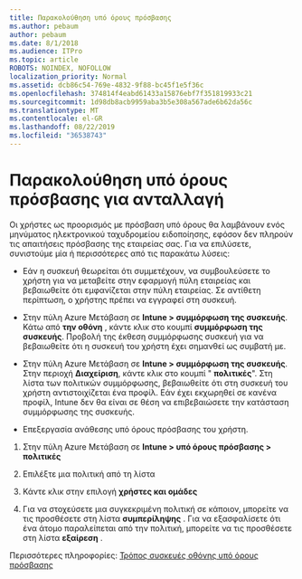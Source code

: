 ```yaml
---
title: Παρακολούθηση υπό όρους πρόσβασης
ms.author: pebaum
author: pebaum
ms.date: 8/1/2018
ms.audience: ITPro
ms.topic: article
ROBOTS: NOINDEX, NOFOLLOW
localization_priority: Normal
ms.assetid: dcb86c54-769e-4832-9f88-bc45f1e5f36c
ms.openlocfilehash: 374814f4eabd61433a15876ebf7f351819933c21
ms.sourcegitcommit: 1d98db8acb9959aba3b5e308a567ade6b62da56c
ms.translationtype: MT
ms.contentlocale: el-GR
ms.lasthandoff: 08/22/2019
ms.locfileid: "36538743"
---
```

# <a name="monitoring-conditional-access-for-exchange"></a>Παρακολούθηση υπό όρους πρόσβασης για ανταλλαγή

Οι χρήστες ως προορισμός με πρόσβαση υπό όρους θα λαμβάνουν ενός μηνύματος ηλεκτρονικού ταχυδρομείου ειδοποίησης, εφόσον δεν πληρούν τις απαιτήσεις πρόσβασης της εταιρείας σας. Για να επιλύσετε, συνιστούμε μία ή περισσότερες από τις παρακάτω λύσεις:
  
- Εάν η συσκευή θεωρείται ότι συμμετέχουν, να συμβουλεύσετε το χρήστη για να μεταβείτε στην εφαρμογή πύλη εταιρείας και βεβαιωθείτε ότι εμφανίζεται στην πύλη εταιρείας. Σε αντίθετη περίπτωση, ο χρήστης πρέπει να εγγραφεί στη συσκευή.
    
- Στην πύλη Azure Μετάβαση σε **Intune \> συμμόρφωση της συσκευής**. Κάτω από **την οθόνη** , κάντε κλικ στο κουμπί **συμμόρφωση της συσκευής**. Προβολή της έκθεση συμμόρφωσης συσκευή για να βεβαιωθείτε ότι η συσκευή του χρήστη έχει σημανθεί ως συμβατή με. 
    
- Στην πύλη Azure Μετάβαση σε **Intune \> συμμόρφωση της συσκευής**. Στην περιοχή **Διαχείριση**, κάντε κλικ στο κουμπί " **πολιτικές**". Στη λίστα των πολιτικών συμμόρφωσης, βεβαιωθείτε ότι στη συσκευή του χρήστη αντιστοιχίζεται ένα προφίλ. Εάν έχει εκχωρηθεί σε κανένα προφίλ, Intune δεν θα είναι σε θέση να επιβεβαιώσετε την κατάσταση συμμόρφωσης της συσκευής. 
    
- Επεξεργασία ανάθεσης υπό όρους πρόσβασης του χρήστη.
    
1. Στην πύλη Azure Μετάβαση σε **Intune \> υπό όρους πρόσβασης \> πολιτικές**
    
2. Επιλέξτε μια πολιτική από τη λίστα
    
3. Κάντε κλικ στην επιλογή **χρήστες και ομάδες**
    
4. Για να στοχεύσετε μια συγκεκριμένη πολιτική σε κάποιον, μπορείτε να τις προσθέσετε στη λίστα **συμπερίληψης** . Για να εξασφαλίσετε ότι ένα άτομο παραλείπεται από την πολιτική, μπορείτε να τις προσθέσετε στη λίστα **εξαίρεση** . 
    
Περισσότερες πληροφορίες: [Τρόπος συσκευές οθόνης υπό όρους πρόσβασης](https://docs.microsoft.com/intune/conditional-access-exchange-monitor)
  

